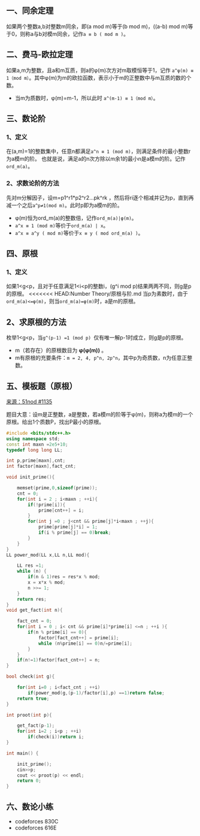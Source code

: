 ##  一、同余定理
如果两个整数a,b对整数m同余，即(a mod m)等于(b mod m)，((a-b) mod m)等于0，则称a与b对模m同余，记作`a ≡ b ( mod m )`。
## 二、费马-欧拉定理
如果a,m为整数，且a和m互质，则a的φ(m)次方对m取模恒等于1，记作 `a^φ(m) ≡ 1（mod m）`。其中φ(m)为m的欧拉函数，表示小于m的正整数中与m互质的数的个数。
* 当m为质数时，φ(m)=m-1，所以此时 `a^(m-1) ≡ 1（mod m）`。
## 三、数论阶
### 1、定义
在(a,m)=1的整数集中，任意n都满足`a^n ≡ 1 (mod m)`，则满足条件的最小整数r为a模m的阶。
也就是说，满足a的n次方除以m余1的最小n是a模m的阶。记作`ord_m(a)`。
### 2、求数论阶的方法
 先对m分解因子，设m=p1^r1*p2^r2…pk^rk ，然后将ri逐个相减并记为p，直到再减一个之后`a^p≠1(mod m)`。此时p即为a模m的阶。

* φ(m)恒为ord_m(a)的整数倍，记作`ord_m(a)|φ(m)`。
* `a^x ≡ 1 (mod m)`等价于`ord_m(a) | x`。
* `a^x ≡ a^y ( mod m)`等价于`x ≡ y ( mod ord_m(a) )`。 
## 四、原根
### 1、定义
如果1<g<p，且对于任意满足1<i<p的整数i，(g^i mod p)结果两两不同，则g是p的原根。
<<<<<<< HEAD:Number Theory/原根与阶.md
当p为素数时，由于`ord_m(a)<=φ(m)`，则当`ord_m(a)=φ(m)`时，a是m的原根。
## 2、求原根的方法
枚举1<g<p，当`g^(p-1) =1 (mod p) `仅有唯一解p-1时成立，则g是p的原根。
* m（若存在）的原根数目为 **φ(φ(m))** 。
* m有原根的充要条件：`m = 2, 4, p^n, 2p^n`，其中p为奇质数，n为任意正整数。

## 五、模板题（原根）
<a href="https://www.51nod.com/onlineJudge/questionCode.html#!problemId=1135">来源：51nod #1135</a><br>

题目大意：设m是正整数，a是整数，若a模m的阶等于φ(m)，则称a为模m的一个原根。给出1个质数P，找出P最小的原根。
```c++
#include <bits/stdc++.h>
using namespace std;
const int maxn =2e5+10;
typedef long long LL;

int p,prime[maxn],cnt;
int factor[maxn],fact_cnt;

void init_prime(){

    memset(prime,0,sizeof(prime));
    cnt = 0;
    for(int i = 2 ; i<maxn ; ++i){
        if(!prime[i]){
            prime[cnt++] = i;
        }
        for(int j =0 ; j<cnt && prime[j]*i<maxn ; ++j){
            prime[prime[j]*i] = 1;
            if(i % prime[j] == 0)break;
        }
    }
}
LL power_mod(LL x,LL n,LL mod){

    LL res =1;
    while (n) {
        if(n & 1)res = res*x % mod;
        x = x*x % mod;
        n >>= 1;
    }
    return res;
}
void get_fact(int n){

    fact_cnt = 0;
    for(int i = 0 ; i< cnt && prime[i]*prime[i] <=n ; ++i ){
        if(n % prime[i] == 0){
            factor[fact_cnt++] = prime[i];
            while (n%prime[i] == 0)n/=prime[i];
        }
    }
    if(n!=1)factor[fact_cnt++] = n;
}

bool check(int g){

    for(int i=0 ; i<fact_cnt ; ++i)
        if(power_mod(g,(p-1)/factor[i],p) ==1)return false;
    return true;
}

int proot(int p){

    get_fact(p-1);
    for(int i=2 ; i<p ; ++i)
        if(check(i))return i;
}

int main() {

    init_prime();
    cin>>p;
    cout << proot(p) << endl;
    return 0;
}
```

## 六、数论小练
* codeforces  830C
* codeforces  616E
